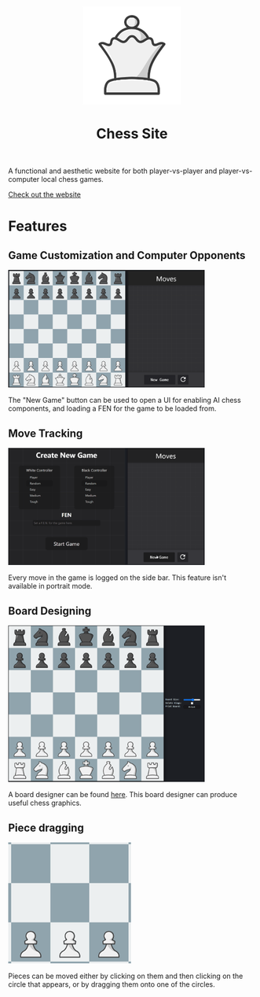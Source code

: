 <p align="center"><img src="readme\wQ.svg" alt="Logo" width="200"></p>
<h1 align="center">Chess Site</h1><br>

A functional and aesthetic website for both player-vs-player and player-vs-computer local chess games.  

[Check out the website](https://www.zevg.ca/chess)

# Features

## Game Customization and Computer Opponents  
<img src="readme\gamecustomization.gif" alt="Logo" width="400">

The "New Game" button can be used to open a UI for enabling AI chess components, and loading a FEN for the game to be loaded from.

## Move Tracking  
<img src="readme\movetracking.gif" alt="Logo" width="400">

Every move in the game is logged on the side bar. This feature isn't available in portrait mode.

## Board Designing  
<img src="readme\editing.gif" alt="Logo" width="400">

A board designer can be found [here](https://chess-site.vercel.app/editor). This board designer can produce useful chess graphics.

## Piece dragging  
<img src="readme\dragging.gif" alt="Logo" width="250">

Pieces can be moved either by clicking on them and then clicking on the circle that appears, or by dragging them onto one of the circles.
